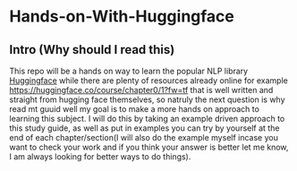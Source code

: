 # Hands-on-With-Huggingface
## Intro (Why should I read this)
This repo will be a hands on way to learn the popular NLP library [Huggingface](https://huggingface.co/) while there are plenty of resources already online for example https://huggingface.co/course/chapter0/1?fw=tf that is well written and straight from hugging face themselves, so natruly the next question is why read mt guuid well my goal is to make a more hands on approach to learning this subject. I will do this by taking an example driven approach to this study guide, as well as put in examples you can try by yourself at the end of each chapter/section(I will also do the example myself incase you want to check your work and if you think your answer is better let me know, I am always looking for better ways to do things).
